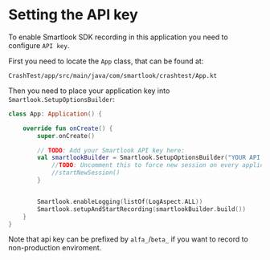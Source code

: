 # Setting the API key
To enable Smartlook SDK recording in this application you need to configure `API key`. 

First you need to locate the `App` class, that can be found at:
```
CrashTest/app/src/main/java/com/smartlook/crashtest/App.kt
```

Then you need to place your application key into `Smartlook.SetupOptionsBuilder`:

```kotlin
class App: Application() {

    override fun onCreate() {
        super.onCreate()

        // TODO: Add your Smartlook API key here:
        val smartlookBuilder = Smartlook.SetupOptionsBuilder("YOUR API KEY HERE").apply {
            //TODO: Uncomment this to force new session on every application run
            //startNewSession()
        }


        Smartlook.enableLogging(listOf(LogAspect.ALL))
        Smartlook.setupAndStartRecording(smartlookBuilder.build())
    }
}
```

Note that api key can be prefixed by `alfa_`/`beta_` if you want to record to non-production enviroment.
